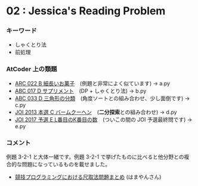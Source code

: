 # 02 : Jessica's Reading Problem

### キーワード

- しゃくとり法
- 前処理

### AtCoder 上の類題

- [ARC 022 B 細長いお菓子](https://atcoder.jp/contests/arc022/tasks/arc022_2)　(例題と非常によく似ています) -> a.py
- [ABC 017 D サプリメント](https://atcoder.jp/contests/abc017/tasks/abc017_4)　(DP + しゃくとり法) -> b.py
- [ABC 033 D 三角形の分類](https://atcoder.jp/contests/abc033/tasks/abc033_d)　(角度ソートとの組み合わせ、少し面倒です) -> c.py
- [JOI 2013 本選 C バームクーヘン](http://judge.u-aizu.ac.jp/onlinejudge/description.jsp?id=0600)　(**二分探索**との組み合わせ) -> d.py
- [JOI 2017 予選 E L番目のK番目の数](http://judge.u-aizu.ac.jp/onlinejudge/description.jsp?id=0646)　(ついこの間の JOI 予選最終問です) -> e.py

### コメント

例題 3-2-1 と大体一緒です。例題 3-2-1 で挙げたものに比べると他分野との複合的な問題になっているものを載せました。

- [競技プログラミングにおける尺取法問題まとめ](http://hamayanhamayan.hatenablog.jp/entry/2017/09/09/220426) (はまやんさん)